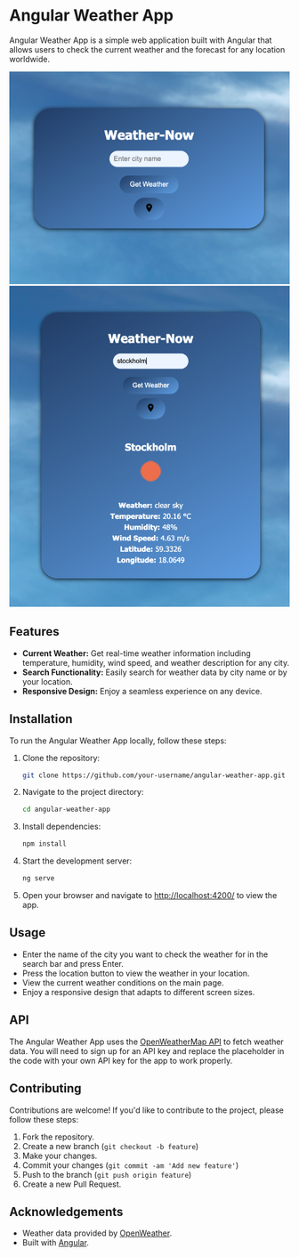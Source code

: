 # Angular Weather App

Angular Weather App is a simple web application built with Angular that allows users to check the current weather and the forecast for any location worldwide.

![Weather App Screenshot](src/assets/Screenshot%201.png)
![Weather App Screenshot](src/assets/Screenshot%202.png)

## Features

- **Current Weather:** Get real-time weather information including temperature, humidity, wind speed, and weather description for any city.
- **Search Functionality:** Easily search for weather data by city name or by your location.
- **Responsive Design:** Enjoy a seamless experience on any device.

## Installation

To run the Angular Weather App locally, follow these steps:

1. Clone the repository:
   ```bash
   git clone https://github.com/your-username/angular-weather-app.git
   ```
2. Navigate to the project directory:
   ```bash
   cd angular-weather-app
   ```
3. Install dependencies:
   ```bash
   npm install
   ```
4. Start the development server:
   ```bash
   ng serve
   ```
5. Open your browser and navigate to [http://localhost:4200/](http://localhost:4200/) to view the app.

## Usage

- Enter the name of the city you want to check the weather for in the search bar and press Enter.
- Press the location button to view the weather in your location.
- View the current weather conditions on the main page.
- Enjoy a responsive design that adapts to different screen sizes.

## API

The Angular Weather App uses the [OpenWeatherMap API](https://openweathermap.org/api) to fetch weather data. You will need to sign up for an API key and replace the placeholder in the code with your own API key for the app to work properly.

## Contributing

Contributions are welcome! If you'd like to contribute to the project, please follow these steps:

1. Fork the repository.
2. Create a new branch (`git checkout -b feature`)
3. Make your changes.
4. Commit your changes (`git commit -am 'Add new feature'`)
5. Push to the branch (`git push origin feature`)
6. Create a new Pull Request.

## Acknowledgements

- Weather data provided by [OpenWeather](https://openweathermap.org/).
- Built with [Angular](https://angular.io/).
